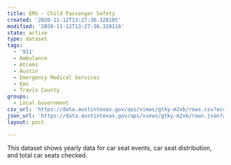 ```yaml
---
title: EMS - Child Passenger Safety
created: '2020-11-12T13:27:36.328105'
modified: '2020-11-12T13:27:36.328116'
state: active
type: dataset
tags:
  - '911'
  - Ambulance
  - Atcems
  - Austin
  - Emergency Medical Services
  - Ems
  - Travis County
groups:
  - Local Government
csv_url: 'https://data.austintexas.gov/api/views/gtky-m2xb/rows.csv?accessType=DOWNLOAD'
json_url: 'https://data.austintexas.gov/api/views/gtky-m2xb/rows.json?accessType=DOWNLOAD'
layout: post

---
```

This dataset shows yearly data for car seat events, car seat distribution, and total car seats checked.
